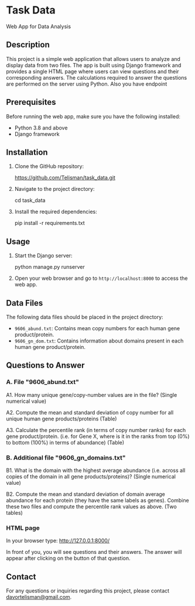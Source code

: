 # Task Data

Web App for Data Analysis

## Description

This project is a simple web application that allows users to analyze and display data from two files. The app is built using Django framework and provides a single HTML page where users can view questions and their corresponding answers. The calculations required to answer the questions are performed on the server using Python.
Also you have endpoint
## Prerequisites

Before running the web app, make sure you have the following installed:

- Python 3.8 and above
- Django framework

## Installation

1. Clone the GitHub repository:
   
    https://github.com/Telisman/task_data.git


2. Navigate to the project directory:

    cd task_data


3. Install the required dependencies:

    pip install -r requirements.txt



## Usage

1. Start the Django server:
   

    python manage.py runserver


2. Open your web browser and go to `http://localhost:8000` to access the web app.

## Data Files

The following data files should be placed in the project directory:

- `9606_abund.txt`: Contains mean copy numbers for each human gene product/protein.
- `9606_gn_dom.txt`: Contains information about domains present in each human gene product/protein.

## Questions to Answer

### A. File "9606_abund.txt"

A1. How many unique gene/copy-number values are in the file? (Single numerical value)

A2. Compute the mean and standard deviation of copy number for all unique human gene products/proteins (Table)

A3. Calculate the percentile rank (in terms of copy number ranks) for each gene product/protein.
(i.e. for Gene X, where is it in the ranks from top (0%) to bottom (100%) in terms of abundance) (Table)

### B. Additional file "9606_gn_domains.txt"

B1. What is the domain with the highest average abundance (i.e. across all copies of the domain in all gene products/proteins)? (Single numerical value)

B2. Compute the mean and standard deviation of domain average abundance for each protein (they have the same labels as genes). Combine these two files and compute the percentile rank values as above. (Two tables)


### HTML page
In your browser type: http://127.0.0.1:8000/

In front of you, you will see questions and their answers. The answer will appear after clicking on the button of that question.


## Contact


For any questions or inquiries regarding this project, please contact davortelisman@gmail.com.

